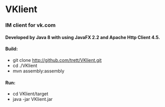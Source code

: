 # VKlient #

### IM client for vk.com ###

#### Developed by Java 8 with using JavaFX 2.2 and Apache Http Client 4.5. ####

#### Build: ####
* git clone http://github.com/trett/VKlient.git
* cd ./VKlient
* mvn assembly:assembly

#### Run: ####
* cd VKlient/target
* java -jar VKlient.jar
